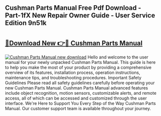 ## Cushman Parts Manual Free Pdf Download - Part-1fX New Repair Owner Guide - User Service Edition 9n51k

# <h2><a href="http://bc16798.oget.top/?id=Cushman+Parts+Manual">🔗Download New 👉🔴 Cushman Parts Manual</a></h2>

[![Cushman Parts Manual new download](https://i.imgur.com/5g1atiW.png)](http://bc16798.oget.top/?id=Cushman+Parts+Manual)
Hello and welcome to the user manual for your newly unpacked Cushman Parts Manual. This guide is here to help you make the most of your product by providing a comprehensive overview of its features, installation process, operation instructions, maintenance tips, and troubleshooting procedures. Important Safety Guidelines Please read all safety guidelines carefully before operating your new Cushman Parts Manual. Cushman Parts Manual advanced features include object recognition, motion sensors, customizable alerts, and remote access, all of which can be accessed and customized through the user interface. We're Here to Support You Every Step of the Way Cushman Parts Manual. Our customer support team is available throughout your journey.
